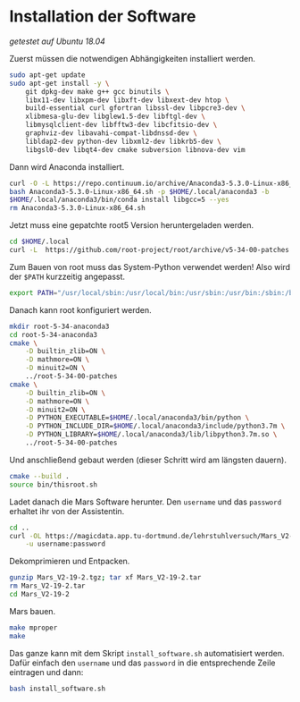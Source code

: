 # Installation der Software
*getestet auf Ubuntu 18.04*

Zuerst müssen die notwendigen Abhängigkeiten installiert werden.
```bash
sudo apt-get update
sudo apt-get install -y \
    git dpkg-dev make g++ gcc binutils \
    libx11-dev libxpm-dev libxft-dev libxext-dev htop \
    build-essential curl gfortran libssl-dev libpcre3-dev \
    xlibmesa-glu-dev libglew1.5-dev libftgl-dev \
    libmysqlclient-dev libfftw3-dev libcfitsio-dev \
    graphviz-dev libavahi-compat-libdnssd-dev \
    libldap2-dev python-dev libxml2-dev libkrb5-dev \
    libgsl0-dev libqt4-dev cmake subversion libnova-dev vim
```

Dann wird Anaconda installiert.
```bash
curl -O -L https://repo.continuum.io/archive/Anaconda3-5.3.0-Linux-x86_64.sh
bash Anaconda3-5.3.0-Linux-x86_64.sh -p $HOME/.local/anaconda3 -b
$HOME/.local/anaconda3/bin/conda install libgcc=5 --yes
rm Anaconda3-5.3.0-Linux-x86_64.sh
```

Jetzt muss eine gepatchte root5 Version heruntergeladen werden.
```bash
cd $HOME/.local
curl -L  https://github.com/root-project/root/archive/v5-34-00-patches.tar.gz | tar xzv
```

Zum Bauen von root muss das System-Python verwendet werden!  Also wird der `$PATH` kurzzeitig angepasst.
```bash
export PATH="/usr/local/sbin:/usr/local/bin:/usr/sbin:/usr/bin:/sbin:/bin"
```

Danach kann root konfiguriert werden.
```bash
mkdir root-5-34-anaconda3
cd root-5-34-anaconda3
cmake \
    -D builtin_zlib=ON \
    -D mathmore=ON \
    -D minuit2=ON \
    ../root-5-34-00-patches
cmake \
    -D builtin_zlib=ON \
    -D mathmore=ON \
    -D minuit2=ON \
    -D PYTHON_EXECUTABLE=$HOME/.local/anaconda3/bin/python \
    -D PYTHON_INCLUDE_DIR=$HOME/.local/anaconda3/include/python3.7m \
    -D PYTHON_LIBRARY=$HOME/.local/anaconda3/lib/libpython3.7m.so \
    ../root-5-34-00-patches
```

Und anschließend gebaut werden (dieser Schritt wird am längsten dauern).
```bash
cmake --build .
source bin/thisroot.sh
```

Ladet danach die Mars Software herunter.  Den `username` und das `password` erhaltet ihr von der Assistentin.
```bash
cd ..
curl -OL https://magicdata.app.tu-dortmund.de/lehrstuhlversuch/Mars_V2-19-2.tgz \
    -u username:password
```

Dekomprimieren und Entpacken.
```bash
gunzip Mars_V2-19-2.tgz; tar xf Mars_V2-19-2.tar
rm Mars_V2-19-2.tar
cd Mars_V2-19-2
```

Mars bauen.
```bash
make mproper
make
```

Das ganze kann mit dem Skript `install_software.sh` automatisiert werden.  Dafür einfach den `username` und das `password` in die entsprechende Zeile eintragen und dann:
```bash
bash install_software.sh
```
